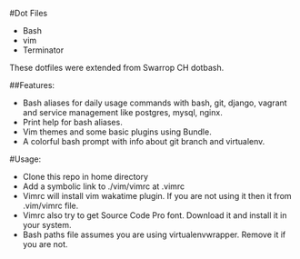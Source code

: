 #Dot Files

+ Bash
+ vim
+ Terminator

These dotfiles were extended from Swarrop CH dotbash.

##Features:

+ Bash aliases for daily usage commands with bash, git, django, vagrant and service management like postgres, mysql, nginx.
+ Print help for bash aliases.
+ Vim themes and some basic plugins using Bundle.
+ A colorful bash prompt with info about git branch and virtualenv.

#Usage:

+ Clone this repo in home directory
+ Add a symbolic link to ./vim/vimrc at .vimrc
+ Vimrc will install vim wakatime plugin. If you are not using it then it from .vim/vimrc file.
+ Vimrc also try to get Source Code Pro font. Download it and install it in your system.
+ Bash paths file assumes you are using virtualenvwrapper. Remove it if you are not.
